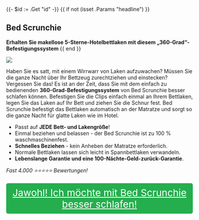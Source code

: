 {{- $id := .Get "id" -}}
{{ if not (isset .Params "headline") }}
## Bed Scrunchie

**Erhalten Sie makellose 5-Sterne-Hotelbettlaken mit diesem „360-Grad“-Befestigungssystem**
{{ end }}

[![](/list/bed-scrunchie-title.jpg)](https://t.gadgetadvisers.com/click/{{$id}})

Haben Sie es satt, mit einem Wirrwarr von Laken aufzuwachen? Müssen Sie die ganze Nacht über Ihr Bettzeug zurechtziehen und einstecken? Vergessen Sie das! Es ist an der Zeit, dass Sie mit dem einfach zu bedienenden **360-Grad-Befestigungssystem** von Bed Scrunchie besser schlafen können. Befestigen Sie die Clips einfach einmal an Ihrem Bettlaken, legen Sie das Laken auf Ihr Bett und ziehen Sie die Schnur fest. Bed Scrunchie befestigt das Bettlaken automatisch an der Matratze und sorgt so die ganze Nacht für glatte Laken wie im Hotel.

- Passt auf **JEDE Bett- und Lakengröße**! 
- Einmal beziehen und belassen - der Bed Scrunchie ist zu 100 % waschmaschinenfest.
- **Schnelles Beziehen** - kein Anheben der Matratze erforderlich.
- Normale Bettlaken lassen sich leicht in Spannbettlaken verwandeln. 
- **Lebenslange Garantie und eine 100-Nächte-Geld-zurück-Garantie**.

*Fast 4.000 ⭐⭐⭐⭐⭐ Bewertungen!*

<a href="(https://t.gadgetadvisers.com/click/{{$id}})" style="color: white;">
   <div style="text-align:center;background-color:#25ae4e;margin-bottom:20px;margin-top:20px;width: 100%;-webkit-border-radius: 5px;">
      <div style="color: white; padding: 10px;font-size: 26px;">
      Jawohl! Ich möchte mit Bed Scrunchie besser schlafen!
      </div>
   </div>
</a>